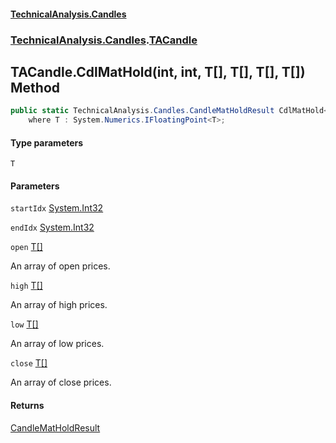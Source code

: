 #### [TechnicalAnalysis.Candles](TechnicalAnalysis.Candles.md 'TechnicalAnalysis.Candles')
### [TechnicalAnalysis.Candles](TechnicalAnalysis.Candles.md#TechnicalAnalysis.Candles 'TechnicalAnalysis.Candles').[TACandle](TACandle.md 'TechnicalAnalysis.Candles.TACandle')

## TACandle.CdlMatHold<T>(int, int, T[], T[], T[], T[]) Method

```csharp
public static TechnicalAnalysis.Candles.CandleMatHoldResult CdlMatHold<T>(int startIdx, int endIdx, T[] open, T[] high, T[] low, T[] close)
    where T : System.Numerics.IFloatingPoint<T>;
```
#### Type parameters

<a name='TechnicalAnalysis.Candles.TACandle.CdlMatHold_T_(int,int,T[],T[],T[],T[]).T'></a>

`T`
#### Parameters

<a name='TechnicalAnalysis.Candles.TACandle.CdlMatHold_T_(int,int,T[],T[],T[],T[]).startIdx'></a>

`startIdx` [System.Int32](https://docs.microsoft.com/en-us/dotnet/api/System.Int32 'System.Int32')

<a name='TechnicalAnalysis.Candles.TACandle.CdlMatHold_T_(int,int,T[],T[],T[],T[]).endIdx'></a>

`endIdx` [System.Int32](https://docs.microsoft.com/en-us/dotnet/api/System.Int32 'System.Int32')

<a name='TechnicalAnalysis.Candles.TACandle.CdlMatHold_T_(int,int,T[],T[],T[],T[]).open'></a>

`open` [T](TACandle.CdlMatHold_T_(int,int,T[],T[],T[],T[]).md#TechnicalAnalysis.Candles.TACandle.CdlMatHold_T_(int,int,T[],T[],T[],T[]).T 'TechnicalAnalysis.Candles.TACandle.CdlMatHold<T>(int, int, T[], T[], T[], T[]).T')[[]](https://docs.microsoft.com/en-us/dotnet/api/System.Array 'System.Array')

An array of open prices.

<a name='TechnicalAnalysis.Candles.TACandle.CdlMatHold_T_(int,int,T[],T[],T[],T[]).high'></a>

`high` [T](TACandle.CdlMatHold_T_(int,int,T[],T[],T[],T[]).md#TechnicalAnalysis.Candles.TACandle.CdlMatHold_T_(int,int,T[],T[],T[],T[]).T 'TechnicalAnalysis.Candles.TACandle.CdlMatHold<T>(int, int, T[], T[], T[], T[]).T')[[]](https://docs.microsoft.com/en-us/dotnet/api/System.Array 'System.Array')

An array of high prices.

<a name='TechnicalAnalysis.Candles.TACandle.CdlMatHold_T_(int,int,T[],T[],T[],T[]).low'></a>

`low` [T](TACandle.CdlMatHold_T_(int,int,T[],T[],T[],T[]).md#TechnicalAnalysis.Candles.TACandle.CdlMatHold_T_(int,int,T[],T[],T[],T[]).T 'TechnicalAnalysis.Candles.TACandle.CdlMatHold<T>(int, int, T[], T[], T[], T[]).T')[[]](https://docs.microsoft.com/en-us/dotnet/api/System.Array 'System.Array')

An array of low prices.

<a name='TechnicalAnalysis.Candles.TACandle.CdlMatHold_T_(int,int,T[],T[],T[],T[]).close'></a>

`close` [T](TACandle.CdlMatHold_T_(int,int,T[],T[],T[],T[]).md#TechnicalAnalysis.Candles.TACandle.CdlMatHold_T_(int,int,T[],T[],T[],T[]).T 'TechnicalAnalysis.Candles.TACandle.CdlMatHold<T>(int, int, T[], T[], T[], T[]).T')[[]](https://docs.microsoft.com/en-us/dotnet/api/System.Array 'System.Array')

An array of close prices.

#### Returns
[CandleMatHoldResult](CandleMatHoldResult.md 'TechnicalAnalysis.Candles.CandleMatHoldResult')